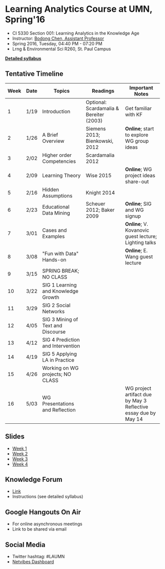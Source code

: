 # Learning Analytics Course at UMN, Spring'16

- CI 5330 Section 001: Learning Analytics in the Knowledge Age
- Instructor: [Bodong Chen, Assistant Professor](http://meefen.github.io/)
- Spring 2016, Tuesday, 04:40 PM - 07:20 PM
- Lrng & Environmental Sci R260, St. Paul Campus

**[Detailed syllabus](./CI5330-LearningAnalytics-syllabus.md)**

## Tentative Timeline

| Week | Date | Topics                          | Readings                                | Important Notes                     |
|------|------|---------------------------------|-----------------------------------------|-------------------------------------|
| 1    | 1/19 | Introduction                    | Optional: Scardamalia & Bereiter (2003) | Get familiar with KF                |
| 2    | 1/26 | A Brief Overview                | Siemens 2013; Bienkowski, 2012          | **Online**; start to explore WG group ideas     |
| 3    | 2/02 | Higher order Competencies       | Scardamalia 2012                        |                                     |
| 4    | 2/09 | Learning Theory                 | Wise 2015                               | **Online**; WG project ideas share-out          |
| 5    | 2/16 | Hidden Assumptions              | Knight 2014                             |                                     |
| 6    | 2/23 | Educational Data Mining         | Scheuer 2012; Baker 2009                | **Online**; SIG and WG signup                   |
| 7    | 3/01 | Cases and Examples              |                                         | **Online**; V. Kovanovic guest lecture; Lighting talks                      |
| 8    | 3/08 | "Fun with Data" Hands-on        |                                         | **Online**; E. Wang guest lecture                       |
| 9    | 3/15 | SPRING BREAK; NO CLASS          |                                         |                                     |
| 10   | 3/22 | SIG 1 Learning and Knowledge Growth                          |                                         |                                     |
| 11   | 3/29 | SIG 2 Social Networks                           |                                         |                                     |
| 12   | 4/05 | SIG 3 Mining of Text and Discourse                           |                                         |                                     |
| 13   | 4/12 | SIG 4 Prediction and Intervention                           |                                         |                                     |
| 14   | 4/19 | SIG 5 Applying LA in Practice                           |                                         |                                     |
| 15   | 4/26 | Working on WG projects; NO CLASS|                                         |                                     |
| 16   | 5/03 | WG Presentations and Reflection |                                         | WG project artifact due by May 3 <br>Reflective essay due by May 14 |


## Slides

- [Week 1](https://meefen.github.io/la-spring16/slides/week1.html)
- [Week 2](https://meefen.github.io/la-spring16/slides/week2.html)
- [Week 3](https://meefen.github.io/la-spring16/slides/week3.html)
- [Week 4](https://meefen.github.io/la-spring16/slides/week4.html)

## Knowledge Forum

- [Link](http://bit.ly/kf-6)
- Instructions (see detailed syllabus)

## Google Hangouts On Air

- For online asynchronous meetings
- Link to be shared via email

## Social Media

- Twitter hashtag: #LAUMN
- [Netvibes Dashboard](http://www.netvibes.com/laumn)
